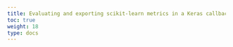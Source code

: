 ```yaml
---
title: Evaluating and exporting scikit-learn metrics in a Keras callback
toc: true
weight: 18
type: docs
---
```

